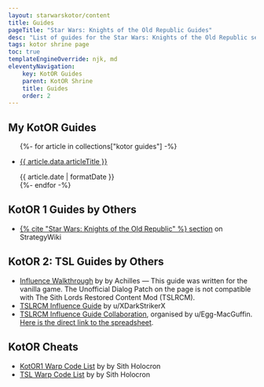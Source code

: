 ```yaml
---
layout: starwarskotor/content
title: Guides
pageTitle: "Star Wars: Knights of the Old Republic Guides"
desc: "List of guides for the Star Wars: Knights of the Old Republic series I have written or found useful. This page also includes lists of cheats."
tags: kotor shrine page
toc: true
templateEngineOverride: njk, md
eleventyNavigation:
    key: KotOR Guides
    parent: KotOR Shrine
    title: Guides
    order: 2
---
```


## My KotOR Guides
<ul class="item-list">
    {%- for article in collections["kotor guides"] -%}
        <li>
            <p><a href="{{ article.url }}">{{ article.data.articleTitle }}</a></p>
            <time>{{ article.date | formatDate }}</time>
        </li>
    {%- endfor -%}
</ul>

## KotOR 1 Guides by Others
<ul class="item-list">
    <li><a href="https://strategywiki.org/wiki/Star_Wars:_Knights_of_the_Old_Republic" target="_blank">{% cite "Star Wars: Knights of the Old Republic" %} section</a> on StrategyWiki</li>
</ul>

## KotOR 2: TSL Guides by Others
<ul class="item-list">
    <li><a href="https://web.archive.org/web/20190104130924/www.starwarsknights.com/influence.php" target="_blank">Influence Walkthrough</a> by by Achilles — This guide was written for the vanilla game. The Unofficial Dialog Patch on the page is not compatible with The Sith Lords Restored Content Mod (TSLRCM).</li>
    <li><a href="https://www.reddit.com/r/kotor/comments/ruofg1/kotor_2_tslrcm_influence_guide/" target="_blank">TSLRCM Influence Guide</a> by u/XDarkStrikerX</li>
    <li><a href="https://www.reddit.com/r/kotor/comments/vmhn73/kotor_2_tslrcm_influence_guide_collaboration/" target="_blank">TSLRCM Influence Guide Collaboration</a>, organised by u/Egg-MacGuffin. <a href="https://docs.google.com/spreadsheets/d/1SppuhOhl3AU-EAKjSji1EIJm41OTjeRGfVHbnmRwqio/edit?usp=sharing" target="_blank">Here is the direct link to the spreadsheet</a>.</li>
</ul>

## KotOR Cheats
<ul class="item-list">
    <li><a href="https://deadlystream.com/blogs/entry/414-blog-112-the-kotor1-warp-code-list/" target="_blank">KotOR1 Warp Code List</a> by by Sith Holocron</li>
    <li><a href="https://deadlystream.com/blogs/entry/413-blog-111-the-tsl-warp-code-list/" target="_blank">TSL Warp Code List</a> by by Sith Holocron</li>
</ul>
